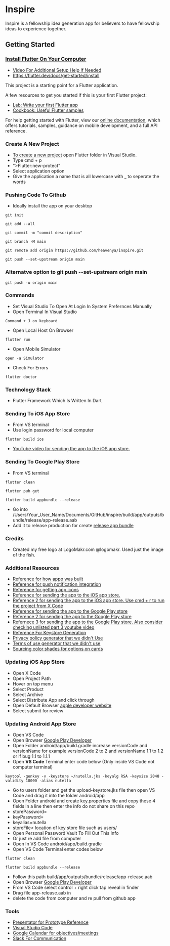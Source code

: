 # Inspire

Inspire is a fellowship idea generation app for believers to have fellowship ideas to experience together.

## Getting Started

### [Install Flutter On Your Computer](https://www.youtube.com/watch?v=YVaFoCiQ2SI)

- [Video For Additional Setup Help If Needed](https://www.youtube.com/watch?v=Np0IIY2c0II)
- https://flutter.dev/docs/get-started/install

This project is a starting point for a Flutter application.

A few resources to get you started if this is your first Flutter project:

- [Lab: Write your first Flutter app](https://flutter.dev/docs/get-started/codelab)
- [Cookbook: Useful Flutter samples](https://flutter.dev/docs/cookbook)

For help getting started with Flutter, view our
[online documentation](https://flutter.dev/docs), which offers tutorials,
samples, guidance on mobile development, and a full API reference.

### Create A New Project
- [To create a new project](https://www.youtube.com/watch?v=QTiMoC99Iw8) open Flutter folder in Visual Studio. 
- Type cmd + p
- ">Flutter:new-protect"
- Select application option
- Give the application a name that is all lowercase with _ to seperate the words

### Pushing Code To Github
- Ideally install the app on your desktop 

```
git init
```

```
git add --all
```

```
git commit -m "commit description"
```

```
git branch -M main
```

```
git remote add origin https://github.com/heavenya/inspire.git
```

```
git push --set-upstream origin main
```

### Alternatve option to git push --set-upstream origin main

```
git push -u origin main
```

### Commands

- Set Visual Studio To Open At Login In System Prefernces Manually
- Open Terminal In Visual Studio

```
Command + J on keyboard
```

- Open Local Host On Browser

```
flutter run
```

- Open Mobile Simulator

```
open -a Simulator
```

- Check For Errors

```
flutter doctor
```

### Technology Stack

- Flutter Framework Which Is Written In Dart

### Sending To iOS App Store
- From VS terminal
- Use login password for local computer
```
flutter build ios
```
- [YouTube video for sending the app to the iOS app store.](https://www.youtube.com/watch?v=fXeDe9tafG8)

### Sending To Google Play Store
- From VS terminal
```
flutter clean
```

```
flutter pub get
```

```
flutter build appbundle --release
```
- Go into /Users/Your_User_Name/Documents/GitHub/inspire/build/app/outputs/bundle/release/app-release.aab
- Add it to release production for create [release app bundle](https://play.google.com/console/u/0/developers/7927132658135855370/app/4976283006490081760/tracks/4698269767694297279/releases/2/prepare)

### Credits
- Created my free logo at LogoMakr.com @logomakr. Used just the image of the fish.

### Additional Resources
- [Reference for how appp was built](https://medium.com/flutter-community/a-deep-dive-into-pageview-in-flutter-with-custom-transitions-581d9ea6dded)
- [Reference for push notification integration](https://pub.dev/packages/flutter_local_notifications)
- [Reference for getting app icons](https://appicon.co)
- [Reference for sending the app to the iOS app store.](https://docs.flutter.dev/deployment/ios)
- [Reference 2 for sending the app to the iOS app store. Use cmd + r to run the project from X Code](https://www.youtube.com/watch?v=fXeDe9tafG8&t=686s)
- [Reference for sending the app to the Google Play store](https://www.youtube.com/watch?v=g0GNuoCOtaQ)
- [Reference 2 for sending the app to the Google Play store](https://medium.com/@psyanite/how-to-sign-and-release-your-flutter-app-ed5e9531c2ac)
- [Refernece 3 for sending the app to the Google Play store. Also consider checking unlisted part 3 youtube video](https://stackoverflow.com/questions/51534616/how-to-change-package-name-in-flutter)
- [Reference For Keystore Generation](https://docs.flutter.dev/deployment/android)
- [Privacy policy generator that we didn't Use](https://simpleprivacypolicy.org/?gclid=CjwKCAjw0tHoBRBhEiwAvP1GFd_xC72pruEGbHJnwloVJw6AfAHM9zdcp9wdeoKgwNsFxZukYIn4UhoCFL8QAvD_BwE)
- [Terms of use generator that we didn't use](https://privacyterms.io/terms-conditions-generator/)
- [Sourcing color shades for options on cards](https://api.flutter.dev/flutter/material/Colors-class.html) 

### Updating iOS App Store
- Open X Code
- Open Project Path
- Hover on top menu
- Select Product
- Select Archive
- Select Distribute App and click through
- Open Default Browser [apple developer website](https://appstoreconnect.apple.com/apps/)
- Select submit for review

### Updating Android App Store
- Open VS Code
- Open Browser [Google Play Developer](https://play.google.com/console/u/0/developers/7927132658135855370/app/4976283006490081760/tracks/4698269767694297279/releases/2/prepare)
- Open Folder android/app/build.gradle increase versionCode and versionName for example versionCode 2 to 2 and versionName 1.1 to 1.2 or if bug 1.1 to 1.1.1
- Open **VS Code** Terminal enter code below (Only inside VS Code not computer terminal)

```
keytool -genkey -v -keystore ~/nutella.jks -keyalg RSA -keysize 2048 -validity 10000 -alias nutella
```
- Go to users folder and get the upload-keystore.jks file then open VS Code and drag it into the folder android/app
- Open Folder android and create key.properties file and copy these 4 fields in a line then enter the info do not share on this repo
- storePassword=
- keyPassword= 
- keyalias=nutella
- storeFile< location of key store file such as users/ <username/>
- Open Personal Password Vault To Fill Out This Info
- Or just re add file from computer
- Open In VS Code android/app/build.gradle
- Open VS Code Terminal enter codes below

```
flutter clean
```

```
flutter build appbundle --release
```
-  Follow this path build/app/outputs/bundle/release/app-release.aab
-  Open Browser [Google Play Developer](https://play.google.com/console/u/0/developers/7927132658135855370/app/4976283006490081760/tracks/4698269767694297279/releases/2/prepare)
-  From VS Code select control + right click tap reveal in finder
-  Drag file app-release.aab in
- delete the code from computer and re pull from github app

### Tools

- [Presentator for Prototype Reference](https://app.presentator.io/#/w5n7gfqm)
- [Visual Studio Code](https://code.visualstudio.com)
- [Google Calendar for objectives/meetings](https://calendar.google.com/calendar/u/0?cid=aGVhdmVueWEudXNAZ21haWwuY29t)
- [Slack For Communication](https://join.slack.com/t/heavenya/shared_invite/zt-tan426tx-XTzUHxegbN5ZzHY81iwMGw)
